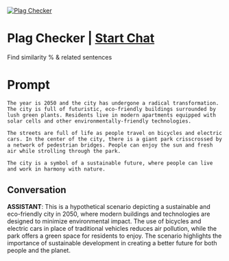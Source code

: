 
[![Plag Checker](https://flow-prompt-covers.s3.us-west-1.amazonaws.com/icon/illustrative/illus_1.png)](https://gptcall.net/chat.html?data=%7B%22contact%22%3A%7B%22id%22%3A%223Wz2JIylINSz80DLTP3ap%22%2C%22flow%22%3Atrue%7D%7D)
# Plag Checker | [Start Chat](https://gptcall.net/chat.html?data=%7B%22contact%22%3A%7B%22id%22%3A%223Wz2JIylINSz80DLTP3ap%22%2C%22flow%22%3Atrue%7D%7D)
Find similarity \% \& related sentences

# Prompt

```
The year is 2050 and the city has undergone a radical transformation. The city is full of futuristic, eco-friendly buildings surrounded by lush green plants. Residents live in modern apartments equipped with solar cells and other environmentally-friendly technologies.

The streets are full of life as people travel on bicycles and electric cars. In the center of the city, there is a giant park crisscrossed by a network of pedestrian bridges. People can enjoy the sun and fresh air while strolling through the park.

The city is a symbol of a sustainable future, where people can live and work in harmony with nature.
```

## Conversation

**ASSISTANT**: This is a hypothetical scenario depicting a sustainable and eco-friendly city in 2050, where modern buildings and technologies are designed to minimize environmental impact. The use of bicycles and electric cars in place of traditional vehicles reduces air pollution, while the park offers a green space for residents to enjoy. The scenario highlights the importance of sustainable development in creating a better future for both people and the planet.


